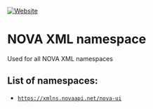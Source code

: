 [![Website](https://img.shields.io/website/https/xmlns.novaapi.net.svg)](https://xmlns.novaapi.net)

# NOVA XML namespace
Used for all NOVA XML namespaces

## List of namespaces:
- [`https://xmlns.novaapi.net/nova-ui`](https://xmlns.novaapi.net/nova-ui)

